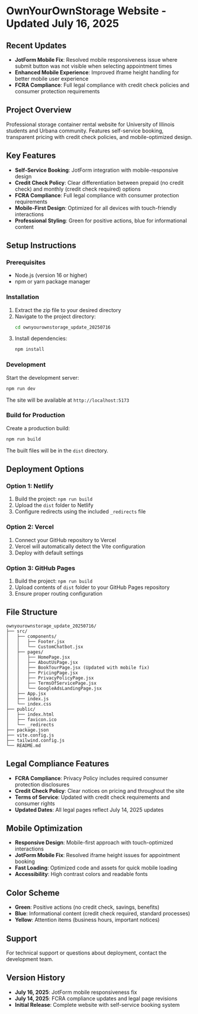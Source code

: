 # OwnYourOwnStorage Website - Updated July 16, 2025

## Recent Updates
- **JotForm Mobile Fix**: Resolved mobile responsiveness issue where submit button was not visible when selecting appointment times
- **Enhanced Mobile Experience**: Improved iframe height handling for better mobile user experience
- **FCRA Compliance**: Full legal compliance with credit check policies and consumer protection requirements

## Project Overview
Professional storage container rental website for University of Illinois students and Urbana community. Features self-service booking, transparent pricing with credit check policies, and mobile-optimized design.

## Key Features
- **Self-Service Booking**: JotForm integration with mobile-responsive design
- **Credit Check Policy**: Clear differentiation between prepaid (no credit check) and monthly (credit check required) options
- **FCRA Compliance**: Full legal compliance with consumer protection requirements
- **Mobile-First Design**: Optimized for all devices with touch-friendly interactions
- **Professional Styling**: Green for positive actions, blue for informational content

## Setup Instructions

### Prerequisites
- Node.js (version 16 or higher)
- npm or yarn package manager

### Installation
1. Extract the zip file to your desired directory
2. Navigate to the project directory:
   ```bash
   cd ownyourownstorage_update_20250716
   ```
3. Install dependencies:
   ```bash
   npm install
   ```

### Development
Start the development server:
```bash
npm run dev
```
The site will be available at `http://localhost:5173`

### Build for Production
Create a production build:
```bash
npm run build
```
The built files will be in the `dist` directory.

## Deployment Options

### Option 1: Netlify
1. Build the project: `npm run build`
2. Upload the `dist` folder to Netlify
3. Configure redirects using the included `_redirects` file

### Option 2: Vercel
1. Connect your GitHub repository to Vercel
2. Vercel will automatically detect the Vite configuration
3. Deploy with default settings

### Option 3: GitHub Pages
1. Build the project: `npm run build`
2. Upload contents of `dist` folder to your GitHub Pages repository
3. Ensure proper routing configuration

## File Structure
```
ownyourownstorage_update_20250716/
├── src/
│   ├── components/
│   │   ├── Footer.jsx
│   │   └── CustomChatbot.jsx
│   ├── pages/
│   │   ├── HomePage.jsx
│   │   ├── AboutUsPage.jsx
│   │   ├── BookTourPage.jsx (Updated with mobile fix)
│   │   ├── PricingPage.jsx
│   │   ├── PrivacyPolicyPage.jsx
│   │   ├── TermsOfServicePage.jsx
│   │   └── GoogleAdsLandingPage.jsx
│   ├── App.jsx
│   ├── index.js
│   └── index.css
├── public/
│   ├── index.html
│   ├── favicon.ico
│   └── _redirects
├── package.json
├── vite.config.js
├── tailwind.config.js
└── README.md
```

## Legal Compliance Features
- **FCRA Compliance**: Privacy Policy includes required consumer protection disclosures
- **Credit Check Policy**: Clear notices on pricing and throughout the site
- **Terms of Service**: Updated with credit check requirements and consumer rights
- **Updated Dates**: All legal pages reflect July 14, 2025 updates

## Mobile Optimization
- **Responsive Design**: Mobile-first approach with touch-optimized interactions
- **JotForm Mobile Fix**: Resolved iframe height issues for appointment booking
- **Fast Loading**: Optimized code and assets for quick mobile loading
- **Accessibility**: High contrast colors and readable fonts

## Color Scheme
- **Green**: Positive actions (no credit check, savings, benefits)
- **Blue**: Informational content (credit check required, standard processes)
- **Yellow**: Attention items (business hours, important notices)

## Support
For technical support or questions about deployment, contact the development team.

## Version History
- **July 16, 2025**: JotForm mobile responsiveness fix
- **July 14, 2025**: FCRA compliance updates and legal page revisions
- **Initial Release**: Complete website with self-service booking system

